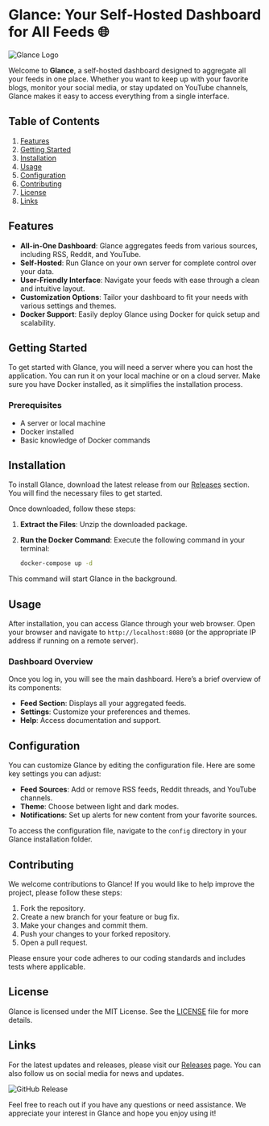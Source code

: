 # Glance: Your Self-Hosted Dashboard for All Feeds 🌐

![Glance Logo](https://via.placeholder.com/150)

Welcome to **Glance**, a self-hosted dashboard designed to aggregate all your feeds in one place. Whether you want to keep up with your favorite blogs, monitor your social media, or stay updated on YouTube channels, Glance makes it easy to access everything from a single interface. 

## Table of Contents

1. [Features](#features)
2. [Getting Started](#getting-started)
3. [Installation](#installation)
4. [Usage](#usage)
5. [Configuration](#configuration)
6. [Contributing](#contributing)
7. [License](#license)
8. [Links](#links)

## Features

- **All-in-One Dashboard**: Glance aggregates feeds from various sources, including RSS, Reddit, and YouTube.
- **Self-Hosted**: Run Glance on your own server for complete control over your data.
- **User-Friendly Interface**: Navigate your feeds with ease through a clean and intuitive layout.
- **Customization Options**: Tailor your dashboard to fit your needs with various settings and themes.
- **Docker Support**: Easily deploy Glance using Docker for quick setup and scalability.

## Getting Started

To get started with Glance, you will need a server where you can host the application. You can run it on your local machine or on a cloud server. Make sure you have Docker installed, as it simplifies the installation process.

### Prerequisites

- A server or local machine
- Docker installed
- Basic knowledge of Docker commands

## Installation

To install Glance, download the latest release from our [Releases](https://github.com/yeojin-in/glance/releases) section. You will find the necessary files to get started. 

Once downloaded, follow these steps:

1. **Extract the Files**: Unzip the downloaded package.
2. **Run the Docker Command**: Execute the following command in your terminal:

   ```bash
   docker-compose up -d
   ```

This command will start Glance in the background. 

## Usage

After installation, you can access Glance through your web browser. Open your browser and navigate to `http://localhost:8080` (or the appropriate IP address if running on a remote server). 

### Dashboard Overview

Once you log in, you will see the main dashboard. Here’s a brief overview of its components:

- **Feed Section**: Displays all your aggregated feeds.
- **Settings**: Customize your preferences and themes.
- **Help**: Access documentation and support.

## Configuration

You can customize Glance by editing the configuration file. Here are some key settings you can adjust:

- **Feed Sources**: Add or remove RSS feeds, Reddit threads, and YouTube channels.
- **Theme**: Choose between light and dark modes.
- **Notifications**: Set up alerts for new content from your favorite sources.

To access the configuration file, navigate to the `config` directory in your Glance installation folder.

## Contributing

We welcome contributions to Glance! If you would like to help improve the project, please follow these steps:

1. Fork the repository.
2. Create a new branch for your feature or bug fix.
3. Make your changes and commit them.
4. Push your changes to your forked repository.
5. Open a pull request.

Please ensure your code adheres to our coding standards and includes tests where applicable.

## License

Glance is licensed under the MIT License. See the [LICENSE](LICENSE) file for more details.

## Links

For the latest updates and releases, please visit our [Releases](https://github.com/yeojin-in/glance/releases) page. You can also follow us on social media for news and updates.

![GitHub Release](https://img.shields.io/badge/Latest_Release-v1.0.0-brightgreen)

Feel free to reach out if you have any questions or need assistance. We appreciate your interest in Glance and hope you enjoy using it!